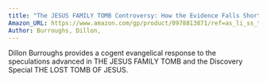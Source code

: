 ```yaml
---
title: "The JESUS FAMILY TOMB Controversy: How the Evidence Falls Short"
Amazon_URL: https://www.amazon.com/gp/product/0978813871/ref=as_li_ss_tl?ie=UTF8&linkCode=ll1&tag=internetbo00a-20
Author: Burroughs, Dillon,
---
```

Dillon Burroughs provides a cogent evangelical response to the speculations advanced in THE JESUS FAMILY TOMB and the Discovery Special THE LOST TOMB OF JESUS.
